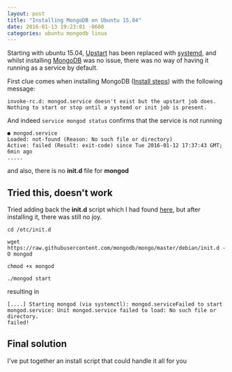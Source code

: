 ```yaml
---
layout: post
title: "Installing MongoDB on Ubuntu 15.04"
date: 2016-01-13 19:23:01 -0600
categories: ubuntu mongodb linux
---
```


Starting with ubuntu 15.04, [Upstart](http://upstart.ubuntu.com/) has been replaced with [systemd](http://freedesktop.org/wiki/Software/systemd/), and whilst installing [MongoDB](http://mongodb.com) was no issue, there was no way of having it running as a service by default.

First clue comes when installing MongoDB ([Install steps](https://docs.mongodb.org/manual/tutorial/install-mongodb-on-ubuntu/#import-the-public-key-used-by-the-package-management-system)) with the following message:
```
invoke-rc.d: mongod.service doesn't exist but the upstart job does. Nothing to start or stop until a systemd or init job is present.
```

And indeed `service mongod status` confirms that the service is not running
```shell
● mongod.service
Loaded: not-found (Reason: No such file or directory)
Active: failed (Result: exit-code) since Tue 2016-01-12 17:37:43 GMT; 6min ago
.....
```

and also, there is no **init.d** file for **mongod**

## Tried this, doesn't work

Tried adding back the **init.d** script which I had found [here](https://github.com/mongodb/mongo/blob/master/debian/init.d), but after installing it, there was still no joy.

```shell
cd /etc/init.d

wget https://raw.githubusercontent.com/mongodb/mongo/master/debian/init.d -O mongod

chmod +x mongod

./mongod start
```

resulting in

```
[....] Starting mongod (via systemctl): mongod.serviceFailed to start mongod.service: Unit mongod.service failed to load: No such file or directory.
failed!
```

## Final solution

I've put together an install script that could handle it all for you
<script src="https://gist.github.com/w0rldart/21b9b8544fa7b6fbf0e2.js"></script>
